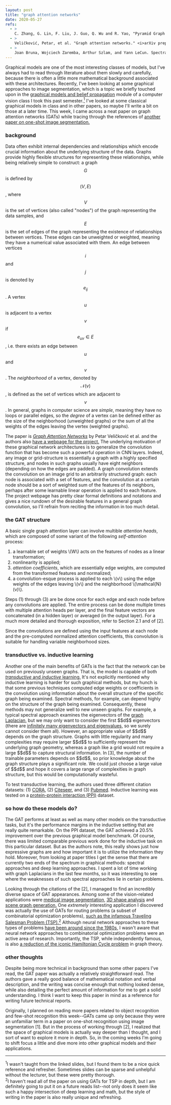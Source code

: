 ```yaml
---
layout: post
title: "graph attention networks"
date: 2020-05-27
refs:
  - >
    C. Zhang, G. Lin, F. Liu, J. Guo, Q. Wu and R. Yao, "Pyramid Graph Networks With Connection Attentions for Region-Based One-Shot Semantic Segmentation," <i>2019 IEEE/CVF International Conference on Computer Vision (ICCV)</i>, Seoul, Korea (South), 2019, pp. 9586-9594, doi: 10.1109/ICCV.2019.00968.
  - >
    Veličković, Petar, et al. "Graph attention networks." <i>arXiv preprint arXiv:1710.10903</i> (2017).
  - >
    Joan Bruna, Wojciech Zaremba, Arthur Szlam, and Yann LeCun. Spectral networks and deep locally connected networks on graphs. In <i>Proceedings of the 2nd International Conference on Learning Representations</i>, 2013.
---
```


Graphical models are one of the most interesting classes of models, but I've always had to read through literature about them slowly and carefully, because there is often a little more mathematical background associated with these architectures. Recently, I've been looking at some graphical approaches to image segmentation, which is a topic we briefly touched upon in the <a href="http://mlg.eng.cam.ac.uk/zoubin/talks/lect2gm.pdf">graphical models and belief propagation</a> module of a computer vision class I took this past semester.<a href="#footnote1"><sup>1</sup></a> I've looked at some classical graphical models in class and in other papers, so maybe I'll write a bit on those at a later time. This week, I came across a neat paper on graph attention networks (GATs) while tracing through the references of <a href="http://openaccess.thecvf.com/content_ICCV_2019/papers/Zhang_Pyramid_Graph_Networks_With_Connection_Attentions_for_Region-Based_One-Shot_Semantic_ICCV_2019_paper.pdf">another paper on one-shot image segmentation.</a>

<!--excerpt-->

<h3>background</h3>

Data often exhibit internal dependencies and relationships which encode crucial information about the underlying structure of the data. Graphs provide highly flexible structures for representing these relationships, while being relatively simple to construct: a graph $$G$$ is defined by $$(V,E)$$, where $$V$$ is the set of vertices (also called "nodes") of the graph representing the data samples, and $$E$$ is the set of edges of the graph representing the existence of relationships between vertices. These edges can be unweighted or weighted, meaning they have a numerical value associated with them. An edge between vertices $$i$$ and $$j$$ is denoted by $$e_{ij}$$. A vertex $$u$$ is adjacent to a vertex $$v$$ if $$e_{uv} \in E$$, i.e. there exists an edge between $$u$$ and $$v$$. The <i>neighborhood</i> of a vertex, denoted by $$\mathcal{N}(v)$$, is defined as the set of vertices which are adjacent to $$v$$. In general, graphs in computer science are <i>simple</i>, meaning they have no loops or parallel edges, so the <i>degree</i> of a vertex can be defined either as the size of the neighborhood (unweighted graphs) or the sum of all the weights of the edges leaving the vertex (weighted graphs).

The paper is <i><a href="https://arxiv.org/pdf/1710.10903.pdf">Graph Attention Networks</a></i> by Petar Veli&#269;kovi&#263; et al. and the authors also <a href="https://petar-v.com/GAT/">have a webpage for the project.</a> The underlying motivation of these graphical network architectures is to generalize the convolution function that has become such a powerful operation in CNN layers. Indeed, any image or grid-structure is essentially a graph with a highly specified structure, and nodes in such graphs usually have eight neighbors (depending on how the edges are padded). A graph convolution extends the convolution on an image grid to an arbitrarily structured graph: each node is associated with a set of features, and the convolution at a certain node should be a sort of weighted sum of the features of its neighbors, perhaps after some learnable linear operation is applied to each feature. The project webpage has pretty clear formal definitions and notations and gives a nice rundown of the desirable features in a general graph convolution, so I'll refrain from reciting the information in too much detail.

<h3>the GAT structure</h3>

A basic single graph attention layer can involve multible <i>attention heads</i>, which are composed of some variant of the following <i>self-attention</i> process:
<ol>
<li>a learnable set of weights \(W\) acts on the features of nodes as a linear transformation;</li>
<li>nonlinearity is applied;</li>
<li><i>attention coefficients</i>, which are essentially edge weights, are computed from the transformed features and normalized;</li>
<li>a convolution-esque process is applied to each \(v\) using the edge weights of the edges leaving \(v\) and the neighborhood \(\mathcal{N}(v)\).</li>
</ol>

Steps (1) through (3) are be done once for each edge and each node before any convolutions are applied. The entire process can be done multiple times with multiple attention heads per layer, and the final feature vectors are concatenated (in a hidden layer) or averaged (in the output layer). For a much more detailed and thorough exposition, refer to Section 2.1 and of [2].

Since the convolutions are defined using the input features at each node and the pre-computed normalized attention coefficients, this convolution is suitable for handling variable neighborhood sizes.

<h3>transductive vs. inductive learning</h3>
Another one of the main benefits of GATs is the fact that the network can be used on previously unseen graphs. That is, the model is capable of both <a href="https://arxiv.org/pdf/1301.7375.pdf"><i>transductive</i> and <i>inductive</i> learning.</a> It's not explicitly mentioned why inductive learning is harder for such graphical methods, but my hunch is that some previous techniques computed edge weights or coefficients in the convolution using information about the overall structure of the specific graph being examined. Spectral methods, for example, can depend highly on the structure of the graph being examined. Consequently, these methods may not generalize well to new unseen graphs. For example, a typical spectral approach examines the eigenvectors of the <a href="https://bit.ly/3gsTyxP">graph Laplacian</a>, but we may only want to consider the first $$d$$ eigenvectors (there are <a href="https://www.math.ucdavis.edu/~saito/data/graphlap/merris-graphlap-eigvecs.pdf">infinitely many eigenvectors and eigenvalues,</a> so we surely cannot consider them all). However, an appropriate value of $$d$$ depends on the graph structure. Graphs with little regularity and many complexities may require larger $$d$$ to sufficiently represent the underlying graph geometry, whereas a graph like a grid would not require a large $$d$$ to capture structural information. In [3], the number of trainable parameters depends on $$d$$, so prior knowledge about the graph structure plays a significant role. We could just choose a large value of $$d$$ and hope it covers a large range of complexities in graph structure, but this would be computationally wasteful.

To test transductive learning, the authors used three different citation datasets: (1) <a href="https://relational.fit.cvut.cz/dataset/CORA">CORA</a>, (2) <a href="https://csxstatic.ist.psu.edu/downloads/data">Citeseer</a>, and (3) <a href="https://www.nlm.nih.gov/databases/download/pubmed_medline.html">Pubmed</a>. Inductive learning was tested on a <a href="http://snap.stanford.edu/ohmnet/">protein-protein interaction (PPI)</a> dataset.

<h3>so how do these models do?</h3>
The GAT performs at least as well as many other models on the transductive tasks, but it's the performance margins in the inductive setting that are really quite remarkable. On the PPI dataset, the GAT achieved a 20.5% improvement over the previous graphical model benchmark. Of course, there was limited comparable previous work done for the inductive task on this particular dataset. But as the authors note, this really shows just how expressive graphs are and how important it is to utilize the information they hold. Moreover, from looking at paper titles I get the sense that there are currently two ends of the spectrum in graphical methods: spectral approaches and deep learning approaches. I spent a lot of time working with graph Laplacians in the last few months, so it was interesting to see where the weaknesses of such spectral approaches lie in certain problems.

Looking through the citations of the [2], I managed to find an incredibly diverse space of GAT appearances. Among some of the vision-related applications were <a href="https://openreview.net/forum?id=rkKvBAiiz">medical image segmentation,</a> <a href="https://dl.acm.org/doi/abs/10.1145/3326362">3D shape analysis</a> and <a href="http://openaccess.thecvf.com/content_ECCV_2018/html/Jianwei_Yang_Graph_R-CNN_for_ECCV_2018_paper.html">scene graph generation.</a> One <i>extremely</i> interesting application I discovered was actually the use of GATs for  routing problems (a subset of combinatorial optimization problems), <a href="https://arxiv.org/pdf/1803.08475.pdf">such as the infamous Traveling Salesman Problem (TSP).</a><a href="#footnote2"><sup>2</sup></a> Although neural network approaches to these types of problems <a href="http://genomics.princeton.edu/tank/pdf-publications/neural%20computation%20of%20decisions%20in%20optimization,%20Hopfiedl%20&%20Tank.pdf">have been around since the 1980s,</a> I wasn't aware that neural network approaches to combinatorial optimization problems were an active area of research. Importantly, the TSP, while independently famous, is also <a href="https://www8.cs.umu.se/kurser/TDBAfl/VT06/algorithms/BOOK/BOOK3/NODE107.HTM">a reduction of the iconic Hamiltonian Cycle problem</a> in graph theory.

<h3>other thoughts</h3>
Despite being more technical in background than some other papers I've read, the GAT paper was actually a relatively straightforward read. The authors gave a really good balance of mathematical notation and verbal description, and the writing was concise enough that nothing looked dense, while also detailing the perfect amount of information for me to get a solid understanding. I think I want to keep this paper in mind as a reference for writing future technical reports.

Originally, I planned on reading more papers related to object recognition and few-shot recognition this week--GATs came up only because they were an unfamiliar term in a paper on one-shot recognition using image segmentation [1]. But in the process of working through [2], I realized that the space of graphical models is actually way deeper than I thought, and I sort of want to explore it more in depth. So, in the coming weeks I'm going to shift focus a little and dive more into other graphical models and their applications.

<div class="footnotes">
<hr align="left" size="1">
<section id="footnote1"><sup>1</sup>I wasn't taught from the linked slides, but I found them to be a nice quick reference and refresher. Sometimes slides can be sparse and unhelpful without the lecturer, but these were pretty thorough.</section>

<section id="footnote2"><sup>2</sup>I haven't read all of the paper on using GATs for TSP in depth, but I am definitely going to put it on a future reads list--not only does it seem like such a happy intersection of deep learning and math, but the style of writing in the paper is also really unique and refreshing.</section>
</div>

